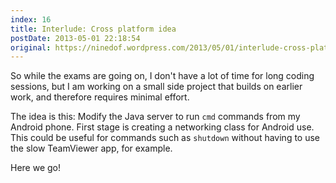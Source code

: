```yaml
---
index: 16
title: Interlude: Cross platform idea
postDate: 2013-05-01 22:18:54
original: https://ninedof.wordpress.com/2013/05/01/interlude-cross-platform-idea/
---
```


So while the exams are going on, I don't have a lot of time for long coding sessions, but I am working on a small side project that builds on earlier work, and therefore requires minimal effort.

The idea is this: Modify the Java server to run <code>cmd</code> commands from my Android phone. First stage is creating a networking class for Android use. This could be useful for commands such as <code>shutdown</code> without having to use the slow TeamViewer app, for example. 

Here we go!
